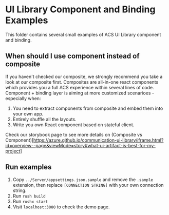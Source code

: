 # UI Library Component and Binding Examples 

This folder contains several small examples of ACS UI Library component and binding.

## When should I use component instead of composite

If you haven't checked our composite, we strongly recommend you take a look at our composite first. Composites are all-in-one react components which provides you a full ACS experience within several lines of code. 
Component + binding layer is aiming at more customized scenarioes - especially when:
1. You need to extract components from composite and embed them into your own app.
2. Entirely shuffle all the layouts.
3. Write you own React component based on stateful client.

Check our storybook page to see more details on (Composite vs Component)[https://azure.github.io/communication-ui-library/iframe.html?id=overview--page&viewMode=story#what-ui-artifact-is-best-for-my-project] 

## Run examples

1. Copy `../Server/appsettings.json.sample` and remove the `.sample` extension, then replace `[CONNECTION STRING]` with your own connection string.
2. Run `rush build`
3. Run `rushx start`
4. Visit `localhost:3000` to check the demo page.